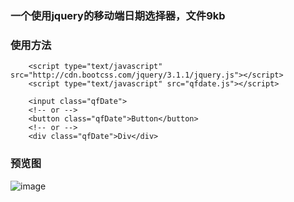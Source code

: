 ### 一个使用jquery的移动端日期选择器，文件9kb

### 使用方法
        <script type="text/javascript" src="http://cdn.bootcss.com/jquery/3.1.1/jquery.js"></script>
        <script type="text/javascript" src="qfdate.js"></script>

        <input class="qfDate">
        <!-- or -->
        <button class="qfDate">Button</button>
        <!-- or -->
        <div class="qfDate">Div</div>
        
### 预览图
![image](https://github.com/qf0129/qfdate/blob/master/example.jpg)
